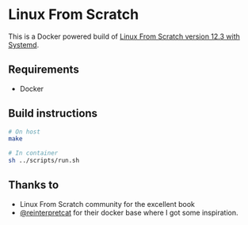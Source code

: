 # Linux From Scratch

This is a Docker powered build of [Linux From Scratch version 12.3 with Systemd](https://github.com/reinterpretcat/lfs).

## Requirements

- Docker

## Build instructions

```sh
# On host
make

# In container
sh ../scripts/run.sh
```

## Thanks to

- Linux From Scratch community for the excellent book
- [@reinterpretcat](https://github.com/reinterpretcat/lfs) for their docker base where I got some inspiration.
